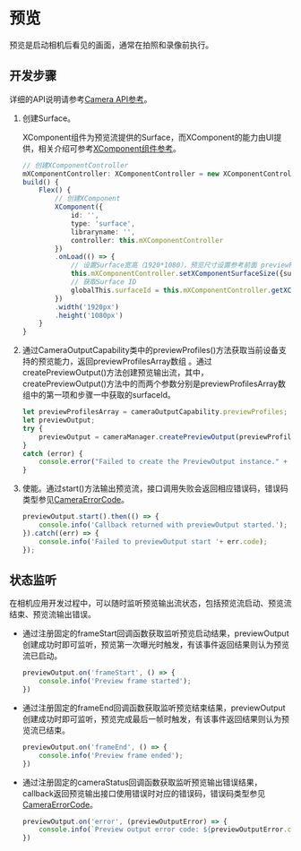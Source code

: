 # 预览

预览是启动相机后看见的画面，通常在拍照和录像前执行。

## 开发步骤

详细的API说明请参考[Camera API参考](../reference/apis/js-apis-camera.md)。

1. 创建Surface。
     
     XComponent组件为预览流提供的Surface，而XComponent的能力由UI提供，相关介绍可参考[XComponent组件参考](../reference/arkui-ts/ts-basic-components-xcomponent.md)。
     
   ```ts
   // 创建XComponentController 
   mXComponentController: XComponentController = new XComponentController;                   
   build() {
       Flex() {
           // 创建XComponent
           XComponent({                                                                     
               id: '',
               type: 'surface',
               libraryname: '',
               controller: this.mXComponentController
           })
           .onLoad(() => {                                                                  
               // 设置Surface宽高（1920*1080），预览尺寸设置参考前面 previewProfilesArray 获取的当前设备所支持的预览分辨率大小去设置
               this.mXComponentController.setXComponentSurfaceSize({surfaceWidth:1920,surfaceHeight:1080});
               // 获取Surface ID
               globalThis.surfaceId = this.mXComponentController.getXComponentSurfaceId();
           })
           .width('1920px')                                                                 
           .height('1080px')                                                                
       }
   }
   ```

2. 通过CameraOutputCapability类中的previewProfiles()方法获取当前设备支持的预览能力，返回previewProfilesArray数组 。通过createPreviewOutput()方法创建预览输出流，其中，createPreviewOutput()方法中的而两个参数分别是previewProfilesArray数组中的第一项和步骤一中获取的surfaceId。
     
   ```ts
   let previewProfilesArray = cameraOutputCapability.previewProfiles;
   let previewOutput;
   try {
       previewOutput = cameraManager.createPreviewOutput(previewProfilesArray[0], surfaceId);
   } 
   catch (error) {
       console.error("Failed to create the PreviewOutput instance." + error);
   }
   ```

3. 使能。通过start()方法输出预览流，接口调用失败会返回相应错误码，错误码类型参见[CameraErrorCode](../reference/apis/js-apis-camera.md#cameraerrorcode)。
     
   ```ts
   previewOutput.start().then(() => {
       console.info('Callback returned with previewOutput started.');
   }).catch((err) => {
       console.info('Failed to previewOutput start '+ err.code);
   });
   ```


## 状态监听

在相机应用开发过程中，可以随时监听预览输出流状态，包括预览流启动、预览流结束、预览流输出错误。

- 通过注册固定的frameStart回调函数获取监听预览启动结果，previewOutput创建成功时即可监听，预览第一次曝光时触发，有该事件返回结果则认为预览流已启动。
    
  ```ts
  previewOutput.on('frameStart', () => {
      console.info('Preview frame started');
  })
  ```

- 通过注册固定的frameEnd回调函数获取监听预览结束结果，previewOutput创建成功时即可监听，预览完成最后一帧时触发，有该事件返回结果则认为预览流已结束。
    
  ```ts
  previewOutput.on('frameEnd', () => {
      console.info('Preview frame ended');
  })
  ```

- 通过注册固定的cameraStatus回调函数获取监听预览输出错误结果，callback返回预览输出接口使用错误时对应的错误码，错误码类型参见[CameraErrorCode](../reference/apis/js-apis-camera.md#cameraerrorcode)。
    
  ```ts
  previewOutput.on('error', (previewOutputError) => {
      console.info(`Preview output error code: ${previewOutputError.code}`);
  })
  ```
